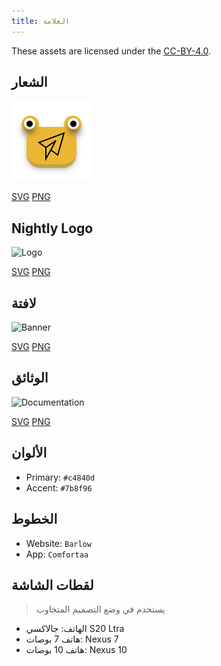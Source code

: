 ```yaml
---
title: العلامة
---
```


These assets are licensed under the [CC-BY-4.0](https://github.com/LinwoodDev/Butterfly/blob/develop/BRANDING_LICENSE).

## الشعار

![Logo](/img/logo.svg)

[SVG](/img/logo.svg) [PNG](/img/logo.png)

## Nightly Logo

![Logo](/img/nightly.svg)

[SVG](/img/nightly.svg) [PNG](/img/nightly.png)

## لافتة

![Banner](/img/banner.svg)

[SVG](/img/banner.svg) [PNG](/img/banner.png)

## الوثائق

![Documentation](/img/docs.svg)

[SVG](/img/docs.svg) [PNG](/img/docs.png)

## الألوان

- Primary: `#c4840d`
- Accent: `#7b8f96`

## الخطوط

- Website: `Barlow`
- App: `Comfortaa`

## لقطات الشاشة

> يستخدم في وضع التصميم المتجاوب

- الهاتف: جالاكسي S20 Ltra
- هاتف 7 بوصات: Nexus 7
- هاتف 10 بوصات: Nexus 10
